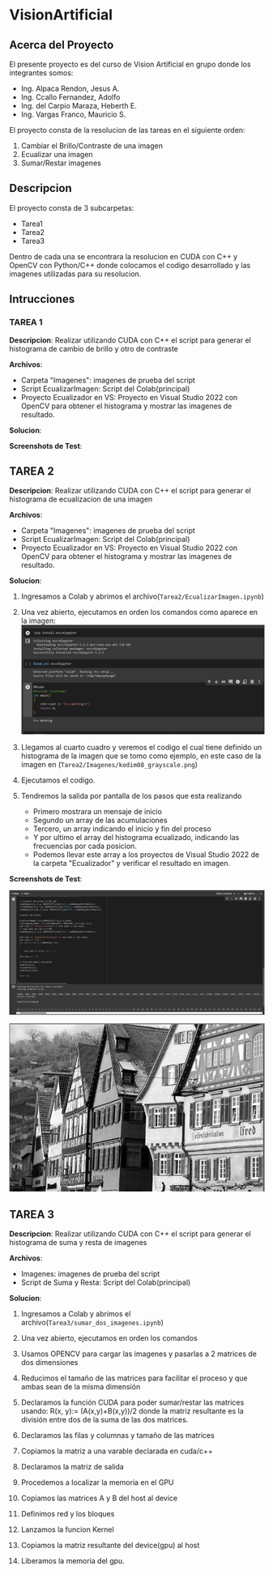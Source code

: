 # VisionArtificial

## Acerca del Proyecto

El presente proyecto es del curso de Vision Artificial en grupo donde los integrantes somos:

* Ing. Alpaca Rendon, Jesus A.
* Ing. Ccallo Fernandez, Adolfo
* Ing. del Carpio Maraza, Heberth E.
* Ing. Vargas Franco, Mauricio S.

El proyecto consta de la resolucion de las tareas en el siguiente orden:

1. Cambiar el Brillo/Contraste de una imagen
2. Ecualizar una imagen
3. Sumar/Restar imagenes

## Descripcion

El proyecto consta de 3 subcarpetas:
* Tarea1
* Tarea2
* Tarea3

Dentro de cada una se encontrara la resolucion en CUDA con C++ y OpenCV con Python/C++ donde colocamos el codigo desarrollado y las imagenes utilizadas para su resolucion.

## Intrucciones

### TAREA 1

**Descripcion**: Realizar utilizando CUDA con C++ el script para generar el histograma de cambio de brillo y otro de contraste

**Archivos**: 
* Carpeta "Imagenes": imagenes de prueba del script
* Script EcualizarImagen: Script del Colab(principal)
* Proyecto Ecualizador en VS: Proyecto en Visual Studio 2022 con OpenCV para obtener el histograma y mostrar las imagenes de resultado.

**Solucion**: 

**Screenshots de Test**:

## TAREA 2 

**Descripcion**: Realizar utilizando CUDA con C++ el script para generar el histograma de ecualizacion de una imagen

**Archivos**: 
* Carpeta "Imagenes": imagenes de prueba del script
* Script EcualizarImagen: Script del Colab(principal)
* Proyecto Ecualizador en VS: Proyecto en Visual Studio 2022 con OpenCV para obtener el histograma y mostrar las imagenes de resultado.

**Solucion**: 

1. Ingresamos a Colab y abrimos el archivo(`Tarea2/EcualizarImagen.ipynb`)
2. Una vez abierto, ejecutamos en orden los comandos como aparece en la imagen:
![Funciones iniciales](images/tarea2_1.PNG)
3. Llegamos al cuarto cuadro y veremos el codigo el cual tiene definido un histograma de la imagen que se tomo como ejemplo, en este caso de la imagen en (`Tarea2/Imagenes/kodim08_grayscale.png`)
4. Ejecutamos el codigo.
5. Tendremos la salida por pantalla de los pasos que esta realizando

    * Primero mostrara un mensaje de inicio
    * Segundo un array de las acumulaciones
    * Tercero, un array indicando el inicio y fin del proceso
    * Y por ultimo el array del histograma ecualizado, indicando las frecuencias por cada posicion.
    * Podemos llevar este array a los proyectos de Visual Studio 2022 de la carpeta "Ecualizador" y verificar el resultado en imagen.

**Screenshots de Test**:

![Ejecucion del programa](./images/tarea2_2.png)

![Imagen Equalizada resultado](./Tarea2/Imagenes/kodim08_grayscale_equalized.PNG)

## TAREA 3 

**Descripcion**: Realizar utilizando CUDA con C++ el script para generar el histograma de suma y resta de imagenes

**Archivos**: 
* Imagenes: imagenes de prueba del script
* Script de Suma y Resta: Script del Colab(principal)

**Solucion**: 

1. Ingresamos a Colab y abrimos el archivo(`Tarea3/sumar_dos_imagenes.ipynb`)
2. Una vez abierto, ejecutamos en orden los comandos
3. Usamos OPENCV para cargar las imagenes y pasarlas a 2 matrices de dos dimensiones

4. Reducimos el tamaño de las matrices para facilitar el proceso y que ambas sean de la misma dimensión

5. Declaramos la función CUDA para poder sumar/restar las matrices usando: R(x, y):= (A(x,y)+B(x,y))/2 donde la matriz resultante es la división entre dos de la suma de las dos matrices.

6. Declaramos las filas y columnas y tamaño de las matrices

7. Copiamos la matriz a una varable declarada en cuda/c++

8. Declaramos la matriz de salida

9. Procedemos a localizar la memoria en el GPU

10. Copiamos las matrices A y B del host al device

11. Definimos red y los bloques

12. Lanzamos la funcion Kernel

13. Copiamos la matriz resultante del device(gpu) al host

14. Liberamos la memoria del gpu.
